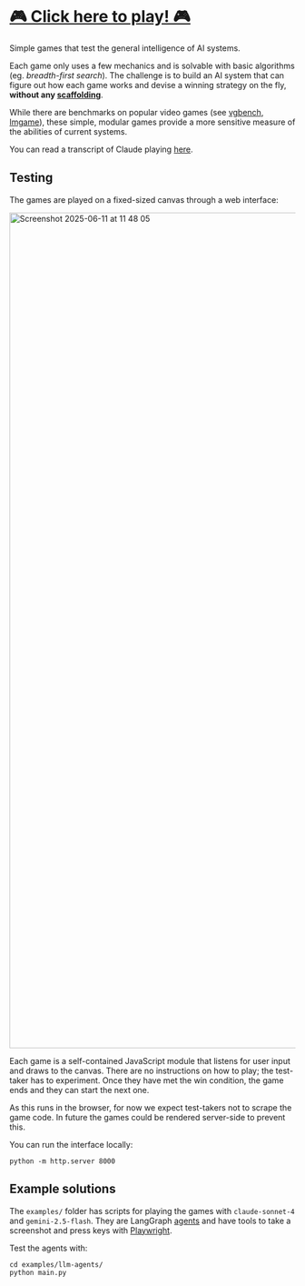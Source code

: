 # [🎮 Click here to play! 🎮](https://yonadaa.github.io/)

Simple games that test the general intelligence of AI systems.

Each game only uses a few mechanics and is solvable with basic algorithms (eg. _breadth-first search_). The challenge is to build an AI system that can figure out how each game works and devise a winning strategy on the fly, **without any [scaffolding](https://x.com/giffmana/status/1916117387562057867)**.

While there are benchmarks on popular video games (see [vgbench](https://www.vgbench.com/), [lmgame](https://lmgame.org/)), these simple, modular games provide a more sensitive measure of the abilities of current systems. 

You can read a transcript of Claude playing [here](https://github.com/yonadaa/agi-games/blob/main/examples/llm-agents/logs/game-1_claude-sonnet-4-20250514/20250611_161439.txt). 

## Testing

The games are played on a fixed-sized canvas through a web interface:

<img width="1470" alt="Screenshot 2025-06-11 at 11 48 05" src="https://github.com/user-attachments/assets/e0737392-c0ee-469b-8ff0-e54b58b1b00b"/>

Each game is a self-contained JavaScript module that listens for user input and draws to the canvas. There are no instructions on how to play; the test-taker has to experiment. Once they have met the win condition, the game ends and they can start the next one.

As this runs in the browser, for now we expect test-takers not to scrape the game code. In future the games could be rendered server-side to prevent this.

You can run the interface locally:

```
python -m http.server 8000
```

## Example solutions

The `examples/` folder has scripts for playing the games with `claude-sonnet-4` and `gemini-2.5-flash`. They are LangGraph [agents](https://www.langchain.com/agents) and have tools to take a screenshot and press keys with [Playwright](https://playwright.dev/).

Test the agents with:
```
cd examples/llm-agents/ 
python main.py
```
